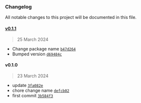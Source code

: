### Changelog

All notable changes to this project will be documented in this file. 

#### [v0.1.1](https://github.com/zumerlab/zumerbox-css-lint/compare/v0.1.0...v0.1.1)

> 25 March 2024

- Change package name [`b47d264`](https://github.com/zumerlab/zumerbox-css-lint/commit/b47d264e0cee357b58f43371c9540745660eb339)
- Bumped version [`d69484c`](https://github.com/zumerlab/zumerbox-css-lint/commit/d69484c89acd32f6157b384ab027bcb38ea219d2)

#### v0.1.0

> 23 March 2024

- update [`3fa082e`](https://github.com/zumerlab/zumerbox-css-lint/commit/3fa082e01ab0b53dd8326a5ae768c0354563a73f)
- chore change name [`defcb02`](https://github.com/zumerlab/zumerbox-css-lint/commit/defcb02420e0f0991514c4e703e1267032e5ff77)
- first commit [`3b584f3`](https://github.com/zumerlab/zumerbox-css-lint/commit/3b584f3676498727af579f24479a4bb5a1b6af24)
